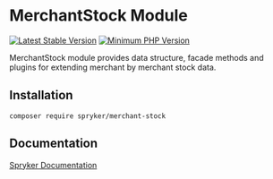 # MerchantStock Module
[![Latest Stable Version](https://poser.pugx.org/spryker/merchant-stock/v/stable.svg)](https://packagist.org/packages/spryker/merchant-stock)
[![Minimum PHP Version](https://img.shields.io/badge/php-%3E%3D%208.3-8892BF.svg)](https://php.net/)

MerchantStock module provides data structure, facade methods and plugins for extending merchant by merchant stock data.

## Installation

```
composer require spryker/merchant-stock
```

## Documentation

[Spryker Documentation](https://docs.spryker.com)
